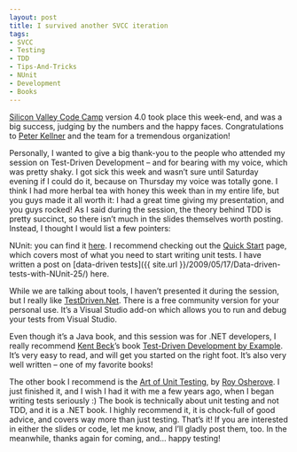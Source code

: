 ```yaml
---
layout: post
title: I survived another SVCC iteration
tags:
- SVCC
- Testing
- TDD
- Tips-And-Tricks
- NUnit
- Development
- Books
---
```


[Silicon Valley Code Camp](http://www.siliconvalley-codecamp.com/) version 4.0 took place this week-end, and was a big success, judging by the numbers and the happy faces. Congratulations to [Peter Kellner](http://peterkellner.net/) and the team for a tremendous organization!  

Personally, I wanted to give a big thank-you to the people who attended my session on Test-Driven Development – and for bearing with my voice, which was pretty shaky. I got sick this week and wasn’t sure until Saturday evening if I could do it, because on Thursday my voice was totally gone. I think I had more herbal tea with honey this week than in my entire life, but you guys made it all worth it: I had a great time giving my presentation, and you guys rocked!  As I said during the session, the theory behind TDD is pretty succinct, so there isn’t much in the slides themselves worth posting. Instead, I thought I would list a few pointers:  

NUnit: you can find it [here](http://www.nunit.org). I recommend checking out the [Quick Start](http://www.nunit.org/index.php?p=quickStart&r=2.5.2) page, which covers most of what you need to start writing unit tests. I have written a post on [data-driven tests]({{ site.url }}/2009/05/17/Data-driven-tests-with-NUnit-25/) here.  

While we are talking about tools, I haven’t presented it during the session, but I really like [TestDriven.Net](http://testdriven.net/). There is a free community version for your personal use. It’s a Visual Studio add-on which allows you to run and debug your tests from Visual Studio.  

Even though it’s a Java book, and this session was for .NET developers, I really recommend [Kent Beck](http://www.threeriversinstitute.org/Kent%20Beck.htm)’s book [Test-Driven Development by Example](http://www.amazon.com/Test-Driven-Development-Kent-Beck/dp/0321146530). It’s very easy to read, and will get you started on the right foot. It’s also very well written – one of my favorite books!  

The other book I recommend is the [Art of Unit Testing](http://www.artofunittesting.com/), by [Roy Osherove](http://weblogs.asp.net/rosherove/). I just finished it, and I wish I had it with me a few years ago, when I began writing tests seriously :) The book is technically about unit testing and not TDD, and it is a .NET book. I highly recommend it, it is chock-full of good advice, and covers way more than just testing.  That’s it! If you are interested in either the slides or code, let me know, and I’ll gladly post them, too. In the meanwhile, thanks again for coming, and… happy testing!
